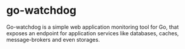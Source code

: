 # go-watchdog
Go-watchdog is a simple web application monitoring tool for Go, that exposes an endpoint for application services like databases, caches, message-brokers and even storages.
